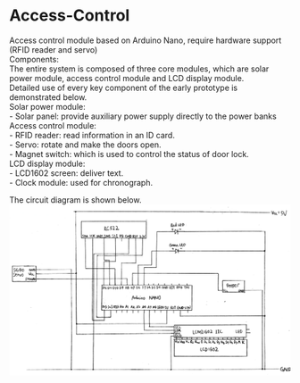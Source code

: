 # Access-Control
Access control module based on Arduino Nano, require hardware support (RFID reader and servo)<br>Components:<br>The entire system is composed of three core modules, which are solar power module, access control module and LCD display module.<br>Detailed use of every key component of the early prototype is demonstrated below.<br>Solar power module:&nbsp; <br>-&nbsp;Solar panel: provide auxiliary power supply directly to the power banks<br>Access control module:&nbsp; <br>-&nbsp;RFID reader: read information in an ID card.<br>-&nbsp;Servo: rotate and make the doors open.<br>-&nbsp;Magnet switch: which is used to control the status of door lock.<br>LCD display module:&nbsp; <br>-&nbsp;LCD1602 screen: deliver text.<br>-&nbsp;Clock module: used for chronograph.  

The circuit diagram is shown below.
![Image](https://github.com/weiyi-li/Access-Control/blob/master/Image/Circuit.jpg)
